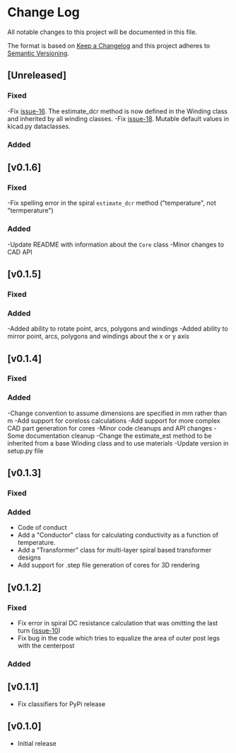 # Change Log

All notable changes to this project will be documented in this file.

The format is based on [Keep a Changelog](http://keepachangelog.com/)
and this project adheres to [Semantic Versioning](http://semver.org/).

## [Unreleased]

### Fixed
-Fix [issue-16](https://github.com/dzimmanck/python-planar-magnetics/issues/16).  The estimate_dcr method is now defined in the Winding class and inherited by all winding classes.
-Fix [issue-18](https://github.com/dzimmanck/python-planar-magnetics/issues/18).  Mutable default values in kicad.py dataclasses.

### Added

## [v0.1.6]

### Fixed
-Fix spelling error in the spiral `estimate_dcr` method ("temperature", not "termperature")

### Added
-Update README with information about the `Core` class
-Minor changes to CAD API

## [v0.1.5]

### Fixed

### Added
-Added ability to rotate point, arcs, polygons and windings
-Added ability to mirror point, arcs, polygons and windings about the x or y axis

## [v0.1.4]

### Fixed

### Added
-Change convention to assume dimensions are specified in mm rather than m
-Add support for coreloss calculations
-Add support for more complex CAD part generation for cores
-Minor code cleanups and API changes
-Some documentation cleanup
-Change the estimate_est method to be inherited from a base Winding class and to use materials
-Update version in setup.py file

## [v0.1.3]

### Fixed

### Added

- Code of conduct
- Add a "Conductor" class for calculating conductivity as a function of temperature.
- Add a "Transformer" class for multi-layer spiral based transformer designs
- Add support for .step file generation of cores for 3D rendering

## [v0.1.2]

### Fixed

- Fix error in spiral DC resistance calculation that was omitting the last turn ([issue-10](https://github.com/dzimmanck/python-planar-magnetics/issues/10))
- Fix bug in the code which tries to equalize the area of outer post legs with the centerpost

### Added

## [v0.1.1]

- Fix classifiers for PyPi release

## [v0.1.0]

- Initial release
